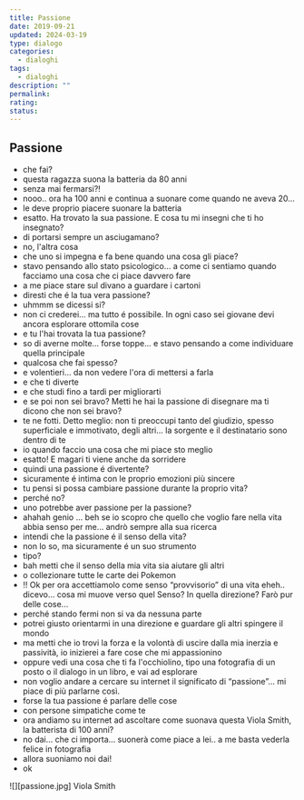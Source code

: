 ```yaml
---
title: Passione
date: 2019-09-21
updated: 2024-03-19
type: dialogo
categories:
  - dialoghi
tags:
  - dialoghi
description: ""
permalink: 
rating: 
status: 
---
```

## Passione

- che fai?
- questa ragazza suona la batteria da 80 anni
- senza mai fermarsi?!
- nooo.. ora ha 100 anni e continua a suonare come quando ne aveva 20...
- le deve proprio piacere suonare la batteria
- esatto. Ha trovato la sua passione. E cosa tu mi insegni che ti ho insegnato?
- di portarsi sempre un asciugamano?
- no, l'altra cosa
- che uno si impegna e fa bene quando una cosa gli piace?
- stavo pensando allo stato psicologico... a come ci sentiamo quando facciamo una cosa che ci piace davvero fare
- a me piace stare sul divano a guardare i cartoni
- diresti che é la tua vera passione?
- uhmmm se dicessi si?
- non ci crederei... ma tutto é possibile. In ogni caso sei giovane devi ancora esplorare ottomila cose
- e tu l'hai trovata la tua passione?
- so di averne molte... forse toppe... e stavo pensando a come individuare quella principale
- qualcosa che fai spesso?
- e volentieri... da non vedere l'ora di mettersi a farla
- e che ti diverte
- e che studi fino a tardi per migliorarti
- e se poi non sei bravo? Metti he hai la passione di disegnare ma ti dicono che non sei bravo?
- te ne fotti. Detto meglio: non ti preoccupi tanto del giudizio, spesso superficiale e immotivato, degli altri... la sorgente e il destinatario sono dentro di te
- io quando faccio una cosa che mi piace sto meglio
- esatto! E magari ti viene anche da sorridere
- quindi una passione é divertente?
- sicuramente é intima con le proprio emozioni più sincere
- tu pensi si possa cambiare passione durante la proprio vita?
- perché no?
- uno potrebbe aver passione per la passione?
- ahahah genio ... beh se io scopro che quello che voglio fare nella vita abbia senso per me... andrò sempre alla sua ricerca
- intendi che la passione é il senso della vita?
- non lo so, ma sicuramente é un suo strumento
- tipo?
- bah metti che il senso della mia vita sia aiutare gli altri
- o collezionare tutte le carte dei Pokemon
- !! Ok per ora accettiamolo come senso “provvisorio” di una vita eheh.. dicevo... cosa mi muove verso quel Senso? In quella direzione? Farò pur delle cose...
- perché stando fermi non si va da nessuna parte
- potrei giusto orientarmi in una direzione e guardare gli altri spingere il mondo
- ma metti che io trovi la forza e la volontà di uscire dalla mia inerzia e passività, io inizierei a fare cose che mi appassionino
- oppure vedi una cosa che ti fa l'occhiolino, tipo una fotografia di un posto o il dialogo in un libro, e vai ad esplorare
- non voglio andare a cercare su internet il significato di “passione”... mi piace di più parlarne così.
- forse la tua passione é parlare delle cose
- con persone simpatiche come te
- ora andiamo su internet ad ascoltare come suonava questa Viola Smith, la batterista di 100 anni?
- no dai... che ci importa... suonerà come piace a lei.. a me basta vederla felice in fotografia
- allora suoniamo noi dai!
- ok

![][passione.jpg]
Viola Smith
